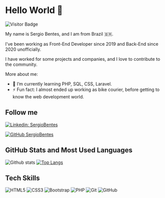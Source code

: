 <!--

### Hi there 👋
**codeatt/codeatt** is a ✨ _special_ ✨ repository because its `README.md` (this file) appears on your GitHub profile.

Here are some ideas to get you started:

- 🔭 I’m currently working on ...
- 🌱 I’m currently learning ...
- 👯 I’m looking to collaborate on ...
- 🤔 I’m looking for help with ...
- 💬 Ask me about ...
- 📫 How to reach me: ...
- 😄 Pronouns: ...
- ⚡ Fun fact: ...
-->

# Hello World 👋

![Visitor Badge](https://visitor-badge.laobi.icu/badge?page_id=codeatt.codeatt)

My name is Sergio Bentes, and I am from Brazil 🇧🇷. 

I've been working as Front-End Developer since 2019 and Back-End since 2020 unofficially.

I have worked for some projects and companies, and I love to contribute to the community.

More about me:

- 🌱 I’m currently learning PHP, SQL, CSS, Laravel.
- ⚡ Fun fact: I almost ended up working as bike courier, before getting to know the web development world.

## Follow me

[![Linkedin: SergioBentes](https://img.shields.io/badge/-SergioBentes-blue?style=flat-square&logo=Linkedin&logoColor=white&link=https://www.linkedin.com/in/sergiobentes/)](https://www.linkedin.com/in/sergiobentes/)

[![GitHub SergioBentes](https://img.shields.io/github/followers/codeatt?label=follow&style=social)](https://github.com/codeatt)

## GitHub Stats and Most Used Languages

![Github stats](https://github-readme-stats.vercel.app/api?username=codeatt&hide=issues&theme=gruvbox&show_icons=true&hide_border=false&count_private=true&include_all_commits=true&line_height=24.5)
[![Top Langs](https://github-readme-stats.vercel.app/api/top-langs/?username=codeatt&layout=compact&theme=gruvbox&langs_count=10)](https://github.com/codeatt/github-readme-stats)

## Tech Skills

![HTML5](https://img.shields.io/badge/-HTML5-E34F26?style=flat-square&logo=html5&logoColor=white)
![CSS3](https://img.shields.io/badge/-CSS3-1572B6?style=flat-square&logo=css3)
![Bootstrap](https://img.shields.io/badge/-Bootstrap-563D7C?style=flat-square&logo=bootstrap)
![PHP](https://img.shields.io/badge/-PHP-black?style=flat-square&logo=php)
![Git](https://img.shields.io/badge/-Git-black?style=flat-square&logo=git)
![GitHub](https://img.shields.io/badge/-GitHub-181717?style=flat-square&logo=github)
